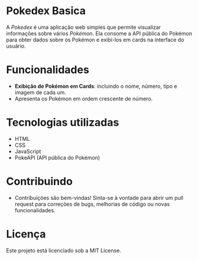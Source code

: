 # Pokedex Basica
A *Pokedex* é uma aplicação web simples que permite visualizar informações sobre vários *Pokémon*. Ela consome a API pública do Pokémon para obter dados sobre os Pokémon e exibi-los em cards na interface do usuário.


# Funcionalidades
- **Exibição de Pokémon em Cards**: incluindo o nome, número, tipo e imagem de cada um.
- Apresenta os Pokémon em ordem crescente de número.

# Tecnologias utilizadas
- HTML
- CSS
- JavaScript
- PokeAPI (API pública do Pokémon)
 
# Contribuindo
- Contribuições são bem-vindas! Sinta-se à vontade para abrir um pull request para correções de bugs, melhorias de código ou novas funcionalidades.

# Licença
Este projeto está licenciado sob a MIT License.
